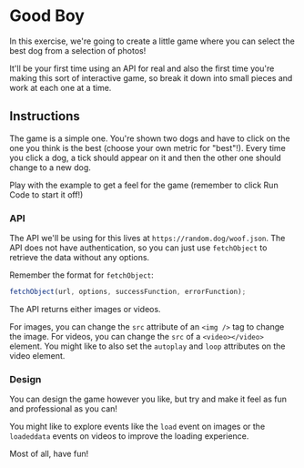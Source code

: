 # Good Boy

In this exercise, we're going to create a little game where you can select the best dog from a selection of photos!

It'll be your first time using an API for real and also the first time you're making this sort of interactive game, so break it down into small pieces and work at each one at a time.

## Instructions

The game is a simple one.
You're shown two dogs and have to click on the one you think is the best (choose your own metric for "best"!).
Every time you click a dog, a tick should appear on it and then the other one should change to a new dog.

Play with the example to get a feel for the game (remember to click Run Code to start it off!)

### API

The API we'll be using for this lives at `https://random.dog/woof.json`.
The API does not have authentication, so you can just use `fetchObject` to retrieve the data without any options.

Remember the format for `fetchObject`:

```javascript
fetchObject(url, options, successFunction, errorFunction);
```

The API returns either images or videos.

For images, you can change the `src` attribute of an `<img />` tag to change the image. For videos, you can change the `src` of a `<video></video>` element. You might like to also set the `autoplay` and `loop` attributes on the video element.

### Design

You can design the game however you like, but try and make it feel as fun and professional as you can!

You might like to explore events like the `load` event on images or the `loadeddata` events on videos to improve the loading experience.

Most of all, have fun!
